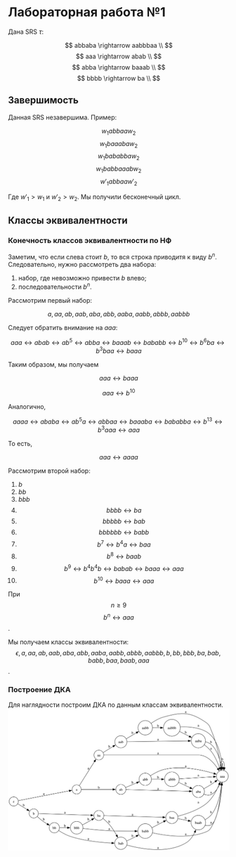 # Лабораторная работа №1
Дана SRS $\tau$:

$$
abbaba \rightarrow aabbbaa \\
$$
$$
aaa \rightarrow abab \\
$$
$$
abba \rightarrow baaab \\ 
$$
$$
bbbb \rightarrow ba \\
$$

## Завершимость 
Данная SRS незавершима. Пример: 

$$
w_1 abbaa w_2
$$
$$
w_1 baaaba w_2
$$
$$
w_1 bababba w_2
$$
$$
w_1 babbaaab w_2
$$
$$
w'_1 abbaa w'_2
$$

Где $w'_1 > w_1$ и $w'_2 > w_2$. Мы получили бесконечный цикл.

## Классы эквивалентности
### Конечность классов эквивалентности по НФ
Заметим, что если слева стоит $b$,  то вся строка приводитя к виду $b^n$. Следовательно, нужно рассмотреть два набора:
1. набор, где невозможно привести $b$ влево;
2. последовательности $b^n$.

Рассмотрим первый набор:

$$a, aa, ab, aab, aba, abb, aaba, aabb, abbb, aabbb$$

Следует обратить внимание на $aaa$:

$$aaa \leftrightarrow abab \leftrightarrow ab^5 \leftrightarrow abba \leftrightarrow baaab \leftrightarrow bababb \leftrightarrow b^{10} \leftrightarrow b^6ba \leftrightarrow b^3baa \leftrightarrow baaa$$

Таким образом, мы получаем 

$$aaa \leftrightarrow baaa$$

$$aaa \leftrightarrow b^{10}$$

Аналогично, 

$$aaaa \leftrightarrow ababa \leftrightarrow ab^5a \leftrightarrow abbaa \leftrightarrow baaaba \leftrightarrow bababba \leftrightarrow b^{13} \leftrightarrow b^3aaa \leftrightarrow aaa$$

То есть, 

$$aaa \leftrightarrow aaaa$$

Рассмотрим второй набор:

1. $b$
2. $bb$
3. $bbb$
4. $$bbbb \leftrightarrow ba$$
5. $$bbbbb \leftrightarrow bab$$
6. $$bbbbbb \leftrightarrow babb$$
7. $$b^7 \leftrightarrow b^4a \leftrightarrow baa $$
8. $$b^8 \leftrightarrow baab $$
9. $$b^9 \leftrightarrow b^4b^4b \leftrightarrow babab \leftrightarrow baaa \leftrightarrow aaa $$
10. $$b^{10} \leftrightarrow baaa \leftrightarrow aaa $$

При $$n \geq 9$$  $$b^n \leftrightarrow  aaa$$.

Мы получаем классы эквивалентности: $$\epsilon, a, aa, ab, aab, aba, abb, aaba, aabb, abbb, aabbb, b, bb, bbb, ba, bab, babb, baa, baab, aaa$$.

### Построение ДКА
Для наглядности построим ДКА по данным классам эквивалентности.
![ДКА](images/automa.svg)